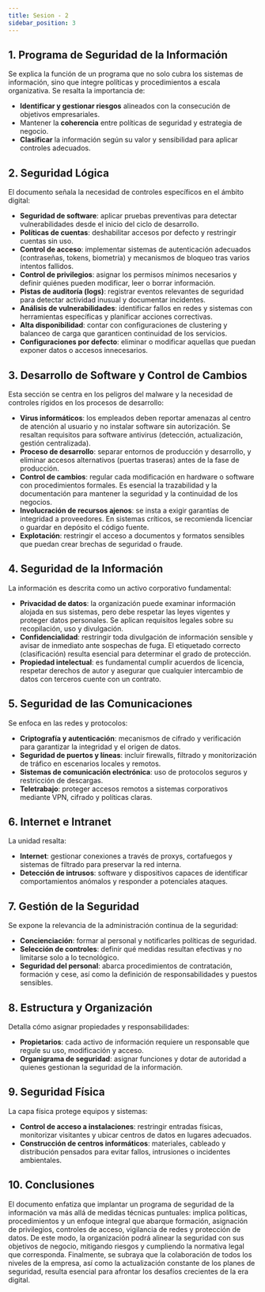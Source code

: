 ```yaml
---
title: Sesion - 2
sidebar_position: 3
---
```


## 1. Programa de Seguridad de la Información
Se explica la función de un programa que no solo cubra los sistemas de información, sino que integre políticas y procedimientos a escala organizativa. Se resalta la importancia de:
- **Identificar y gestionar riesgos** alineados con la consecución de objetivos empresariales.
- Mantener la **coherencia** entre políticas de seguridad y estrategia de negocio.
- **Clasificar** la información según su valor y sensibilidad para aplicar controles adecuados.

## 2. Seguridad Lógica
El documento señala la necesidad de controles específicos en el ámbito digital:
- **Seguridad de software**: aplicar pruebas preventivas para detectar vulnerabilidades desde el inicio del ciclo de desarrollo.
- **Políticas de cuentas**: deshabilitar accesos por defecto y restringir cuentas sin uso.
- **Control de acceso**: implementar sistemas de autenticación adecuados (contraseñas, tokens, biometría) y mecanismos de bloqueo tras varios intentos fallidos.
- **Control de privilegios**: asignar los permisos mínimos necesarios y definir quiénes pueden modificar, leer o borrar información.
- **Pistas de auditoría (logs)**: registrar eventos relevantes de seguridad para detectar actividad inusual y documentar incidentes.
- **Análisis de vulnerabilidades**: identificar fallos en redes y sistemas con herramientas específicas y planificar acciones correctivas.
- **Alta disponibilidad**: contar con configuraciones de clustering y balanceo de carga que garanticen continuidad de los servicios.
- **Configuraciones por defecto**: eliminar o modificar aquellas que puedan exponer datos o accesos innecesarios.

## 3. Desarrollo de Software y Control de Cambios
Esta sección se centra en los peligros del malware y la necesidad de controles rígidos en los procesos de desarrollo:
- **Virus informáticos**: los empleados deben reportar amenazas al centro de atención al usuario y no instalar software sin autorización. Se resaltan requisitos para software antivirus (detección, actualización, gestión centralizada).
- **Proceso de desarrollo**: separar entornos de producción y desarrollo, y eliminar accesos alternativos (puertas traseras) antes de la fase de producción. 
- **Control de cambios**: regular cada modificación en hardware o software con procedimientos formales. Es esencial la trazabilidad y la documentación para mantener la seguridad y la continuidad de los negocios.
- **Involucración de recursos ajenos**: se insta a exigir garantías de integridad a proveedores. En sistemas críticos, se recomienda licenciar o guardar en depósito el código fuente.
- **Explotación**: restringir el acceso a documentos y formatos sensibles que puedan crear brechas de seguridad o fraude.

## 4. Seguridad de la Información
La información es descrita como un activo corporativo fundamental:
- **Privacidad de datos**: la organización puede examinar información alojada en sus sistemas, pero debe respetar las leyes vigentes y proteger datos personales. Se aplican requisitos legales sobre su recopilación, uso y divulgación.
- **Confidencialidad**: restringir toda divulgación de información sensible y avisar de inmediato ante sospechas de fuga. El etiquetado correcto (clasificación) resulta esencial para determinar el grado de protección.
- **Propiedad intelectual**: es fundamental cumplir acuerdos de licencia, respetar derechos de autor y asegurar que cualquier intercambio de datos con terceros cuente con un contrato.

## 5. Seguridad de las Comunicaciones
Se enfoca en las redes y protocolos:
- **Criptografía y autenticación**: mecanismos de cifrado y verificación para garantizar la integridad y el origen de datos.
- **Seguridad de puertos y líneas**: incluir firewalls, filtrado y monitorización de tráfico en escenarios locales y remotos.
- **Sistemas de comunicación electrónica**: uso de protocolos seguros y restricción de descargas.
- **Teletrabajo**: proteger accesos remotos a sistemas corporativos mediante VPN, cifrado y políticas claras.

## 6. Internet e Intranet
La unidad resalta:
- **Internet**: gestionar conexiones a través de proxys, cortafuegos y sistemas de filtrado para preservar la red interna.
- **Detección de intrusos**: software y dispositivos capaces de identificar comportamientos anómalos y responder a potenciales ataques.

## 7. Gestión de la Seguridad
Se expone la relevancia de la administración continua de la seguridad:
- **Concienciación**: formar al personal y notificarles políticas de seguridad.
- **Selección de controles**: definir qué medidas resultan efectivas y no limitarse solo a lo tecnológico.
- **Seguridad del personal**: abarca procedimientos de contratación, formación y cese, así como la definición de responsabilidades y puestos sensibles.

## 8. Estructura y Organización
Detalla cómo asignar propiedades y responsabilidades:
- **Propietarios**: cada activo de información requiere un responsable que regule su uso, modificación y acceso.
- **Organigrama de seguridad**: asignar funciones y dotar de autoridad a quienes gestionan la seguridad de la información.

## 9. Seguridad Física
La capa física protege equipos y sistemas:
- **Control de acceso a instalaciones**: restringir entradas físicas, monitorizar visitantes y ubicar centros de datos en lugares adecuados.
- **Construcción de centros informáticos**: materiales, cableado y distribución pensados para evitar fallos, intrusiones o incidentes ambientales.

## 10. Conclusiones
El documento enfatiza que implantar un programa de seguridad de la información va más allá de medidas técnicas puntuales: implica políticas, procedimientos y un enfoque integral que abarque formación, asignación de privilegios, controles de acceso, vigilancia de redes y protección de datos. De este modo, la organización podrá alinear la seguridad con sus objetivos de negocio, mitigando riesgos y cumpliendo la normativa legal que corresponda. Finalmente, se subraya que la colaboración de todos los niveles de la empresa, así como la actualización constante de los planes de seguridad, resulta esencial para afrontar los desafíos crecientes de la era digital.
